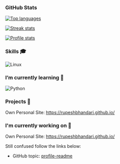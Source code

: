 
### GitHub Stats

<a href="https://github.com/RupeshBhandari">

<img src="https://github-readme-stats.vercel.app/api/top-langs/?username=RupeshBhandari&title_color=ffffff&text_color=c9cacc&icon_color=2bbc8a&bg_color=1d1f21"
    title="Top languages" alt="Top languages" />

<img src="https://github-readme-streak-stats.herokuapp.com/?user=RupeshBhandari" title="Streak stats" alt="Streak stats" />

<img src="https://github-readme-stats.vercel.app/api?username=RupeshBhandari&show_icons=true&title_color=ffffff&text_color=c9cacc&icon_color=2bbc8a&bg_color=1d1f21"
    title="Profile stats" alt="Profile stats" />

</a>

### Skills 🎓

![Linux](https://img.shields.io/badge/OS-Linux-2bbc8a?logo=linux&logoColor=white)


### I’m currently learning 🌱
![Python](https://img.shields.io/badge/Code-Python-2bbc8a?logo=python&logoColor=white)

### Projects 💼

Own Personal Site: https://rupeshbhandari.github.io/

### I'm currently working on 🔭 

Own Personal Site: https://rupeshbhandari.github.io/


Still confused follow the links below:
- GitHub topic: [profile-readme](https://github.com/topics/profile-readme)
